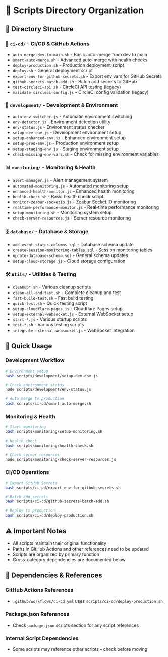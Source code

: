 # 📁 Scripts Directory Organization

## 📂 Directory Structure

### 🤖 `ci-cd/` - CI/CD & GitHub Actions
- `auto-merge-dev-to-main.sh` - Basic auto-merge from dev to main
- `smart-auto-merge.sh` - Advanced auto-merge with health checks
- `deploy-production.sh` - Production deployment script
- `deploy.sh` - General deployment script
- `export-env-for-github-secrets.sh` - Export env vars for GitHub Secrets
- `github-secrets-batch-add.sh` - Batch add secrets to GitHub
- `test-circleci-api.sh` - CircleCI API testing (legacy)
- `validate-circleci-config.js` - CircleCI config validation (legacy)

### 🔧 `development/` - Development & Environment
- `auto-env-switcher.js` - Automatic environment switching
- `env-detector.js` - Environment detection utility
- `env-status.js` - Environment status checker
- `setup-dev-env.js` - Development environment setup
- `setup-enhanced-env.js` - Enhanced environment setup
- `setup-prod-env.js` - Production environment setup
- `setup-staging-env.js` - Staging environment setup
- `check-missing-env-vars.sh` - Check for missing environment variables

### 📊 `monitoring/` - Monitoring & Health
- `alert-manager.js` - Alert management system
- `automated-monitoring.js` - Automated monitoring setup
- `enhanced-health-monitor.js` - Enhanced health monitoring
- `health-check.sh` - Basic health check script
- `monitor-zeabur-socketio.js` - Zeabur Socket.IO monitoring
- `realtime-performance-monitor.js` - Real-time performance monitoring
- `setup-monitoring.sh` - Monitoring system setup
- `check-server-resources.js` - Server resource monitoring


### 🗄️ `database/` - Database & Storage
- `add-event-status-columns.sql` - Database schema update
- `create-session-monitoring-tables.sql` - Session monitoring tables
- `update-database-schema.sql` - General schema updates
- `setup-cloud-storage.js` - Cloud storage configuration

### 🛠️ `utils/` - Utilities & Testing
- `cleanup*.sh` - Various cleanup scripts
- `clean-all-and-test.sh` - Complete cleanup and test
- `fast-build-test.sh` - Fast build testing
- `quick-test.sh` - Quick testing script
- `setup-cloudflare-pages.js` - Cloudflare Pages setup
- `setup-external-websocket.js` - External WebSocket setup
- `start-*.js` - Various startup scripts
- `test-*.sh` - Various testing scripts
- `integrate-external-websocket.js` - WebSocket integration

## 🚀 Quick Usage

### Development Workflow
```bash
# Environment setup
bash scripts/development/setup-dev-env.js

# Check environment status
node scripts/development/env-status.js

# Auto-merge to production
bash scripts/ci-cd/smart-auto-merge.sh
```

### Monitoring & Health
```bash
# Start monitoring
bash scripts/monitoring/setup-monitoring.sh

# Health check
bash scripts/monitoring/health-check.sh

# Check server resources
node scripts/monitoring/check-server-resources.js
```

### CI/CD Operations
```bash
# Export GitHub Secrets
bash scripts/ci-cd/export-env-for-github-secrets.sh

# Batch add secrets
bash scripts/ci-cd/github-secrets-batch-add.sh

# Deploy to production
bash scripts/ci-cd/deploy-production.sh
```

## ⚠️ Important Notes

- All scripts maintain their original functionality
- Paths in GitHub Actions and other references need to be updated
- Scripts are organized by primary function
- Cross-category dependencies are documented below

## 🔗 Dependencies & References

### GitHub Actions References
- `.github/workflows/ci-cd.yml` uses `scripts/ci-cd/deploy-production.sh`

### Package.json References
- Check `package.json` scripts section for any script references

### Internal Script Dependencies
- Some scripts may reference other scripts - check before moving